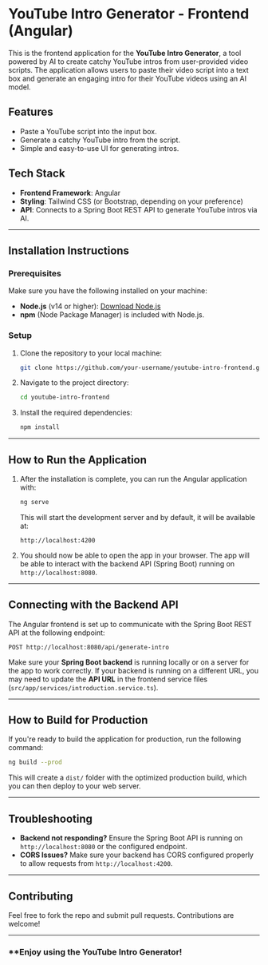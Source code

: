 # **YouTube Intro Generator - Frontend (Angular)**

This is the frontend application for the **YouTube Intro Generator**, a tool powered by AI to create catchy YouTube intros from user-provided video scripts. The application allows users to paste their video script into a text box and generate an engaging intro for their YouTube videos using an AI model.

## **Features**
- Paste a YouTube script into the input box.
- Generate a catchy YouTube intro from the script.
- Simple and easy-to-use UI for generating intros.
  
## **Tech Stack**
- **Frontend Framework**: Angular
- **Styling**: Tailwind CSS (or Bootstrap, depending on your preference)
- **API**: Connects to a Spring Boot REST API to generate YouTube intros via AI.

---

## **Installation Instructions**

### **Prerequisites**
Make sure you have the following installed on your machine:

- **Node.js** (v14 or higher): [Download Node.js](https://nodejs.org/)
- **npm** (Node Package Manager) is included with Node.js. 

### **Setup**
1. Clone the repository to your local machine:
   ```bash
   git clone https://github.com/your-username/youtube-intro-frontend.git
   ```

2. Navigate to the project directory:
   ```bash
   cd youtube-intro-frontend
   ```

3. Install the required dependencies:
   ```bash
   npm install
   ```

---

## **How to Run the Application**

1. After the installation is complete, you can run the Angular application with:
   ```bash
   ng serve
   ```

   This will start the development server and by default, it will be available at:
   ```
   http://localhost:4200
   ```

2. You should now be able to open the app in your browser. The app will be able to interact with the backend API (Spring Boot) running on `http://localhost:8080`.

---

## **Connecting with the Backend API**

The Angular frontend is set up to communicate with the Spring Boot REST API at the following endpoint:
```
POST http://localhost:8080/api/generate-intro
```
Make sure your **Spring Boot backend** is running locally or on a server for the app to work correctly. If your backend is running on a different URL, you may need to update the **API URL** in the frontend service files (`src/app/services/introduction.service.ts`).

---

## **How to Build for Production**

If you're ready to build the application for production, run the following command:

```bash
ng build --prod
```

This will create a `dist/` folder with the optimized production build, which you can then deploy to your web server.

---

## **Troubleshooting**

- **Backend not responding?** Ensure the Spring Boot API is running on `http://localhost:8080` or the configured endpoint.
- **CORS Issues?** Make sure your backend has CORS configured properly to allow requests from `http://localhost:4200`.

---

## **Contributing**

Feel free to fork the repo and submit pull requests. Contributions are welcome!

---

### **Enjoy using the YouTube Intro Generator! 